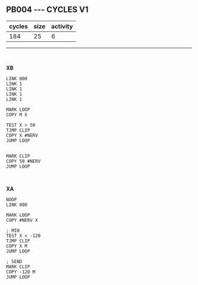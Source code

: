 ## PB004 --- CYCLES V1

| cycles | size | activity |
| ------ | ---- | -------- |
| 184 | 25 | 6 |
<hr>
<br>

**XB**

```
LINK 800
LINK 1
LINK 1
LINK 1
LINK 1

MARK LOOP
COPY M X

TEST X > 50
TJMP CLIP
COPY X #NERV
JUMP LOOP


MARK CLIP
COPY 50 #NERV
JUMP LOOP
```

<br>

**XA**

```
NOOP
LINK 800

MARK LOOP
COPY #NERV X

; MIN
TEST X < -120
TJMP CLIP
COPY X M
JUMP LOOP

; SEND
MARK CLIP
COPY -120 M
JUMP LOOP

```
